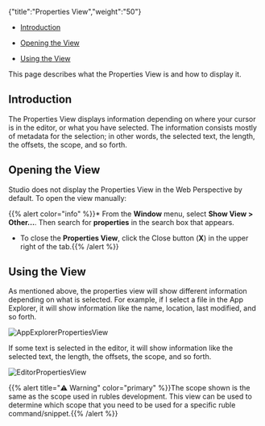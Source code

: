 {"title":"Properties View","weight":"50"}

* [Introduction](#introduction)

* [Opening the View](#opening-the-view)

* [Using the View](#using-the-view)

This page describes what the Properties View is and how to display it.

## Introduction

The Properties View displays information depending on where your cursor is in the editor, or what you have selected. The information consists mostly of metadata for the selection; in other words, the selected text, the length, the offsets, the scope, and so forth.

## Opening the View

Studio does not display the Properties View in the Web Perspective by default. To open the view manually:

{{% alert color="info" %}}* From the **Window** menu, select **Show View > Other...**. Then search for **properties** in the search box that appears.

* To close the **Properties View**, click the Close button (**X**) in the upper right of the tab.{{% /alert %}}

## Using the View

As mentioned above, the properties view will show different information depending on what is selected. For example, if I select a file in the App Explorer, it will show information like the name, location, last modified, and so forth.

![AppExplorerPropertiesView](/Images/appc/download/attachments/30083306/AppExplorerPropertiesView.png)

If some text is selected in the editor, it will show information like the selected text, the length, the offsets, the scope, and so forth.

![EditorPropertiesView](/Images/appc/download/attachments/30083306/EditorPropertiesView.png)

{{% alert title="⚠️ Warning" color="primary" %}}The scope shown is the same as the scope used in rubles development. This view can be used to determine which scope that you need to be used for a specific ruble command/snippet.{{% /alert %}}
